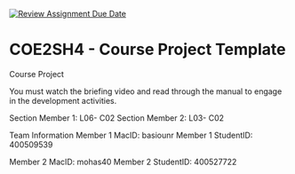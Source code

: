 [![Review Assignment Due Date](https://classroom.github.com/assets/deadline-readme-button-22041afd0340ce965d47ae6ef1cefeee28c7c493a6346c4f15d667ab976d596c.svg)](https://classroom.github.com/a/mLqiHWLE)
# COE2SH4 - Course Project Template
Course Project

You must watch the briefing video and read through the manual to engage in the development activities.


Section Member 1: L06- C02
Section Member 2: L03- C02

Team Information
Member 1 MacID: basiounr
Member 1 StudentID: 400509539

Member 2 MacID: mohas40
Member 2 StudentID: 400527722
